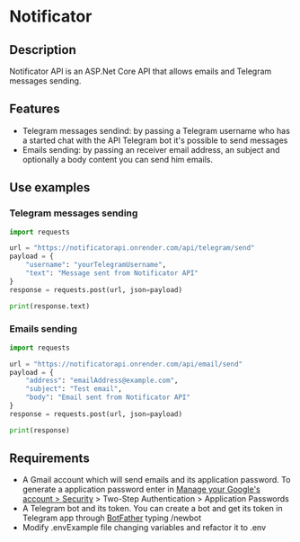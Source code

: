 # Notificator

## Description

Notificator API is an ASP.Net Core API that allows emails and Telegram messages sending.

## Features

* Telegram messages sendind: by passing a Telegram username who has a started chat with the API Telegram bot it's possible to send messages
* Emails sending: by passing an receiver email address, an subject and optionally a body content you can send him emails.

## Use examples

### Telegram messages sending

```python
import requests

url = "https://notificatorapi.onrender.com/api/telegram/send"
payload = {
    "username": "yourTelegramUsername",
    "text": "Message sent from Notificator API"
}
response = requests.post(url, json=payload)

print(response.text)
```

### Emails sending

```python
import requests

url = "https://notificatorapi.onrender.com/api/email/send"
payload = {
    "address": "emailAddress@example.com",
    "subject": "Test email",
    "body": "Email sent from Notificator API"
}
response = requests.post(url, json=payload)

print(response)
```

## Requirements

- A Gmail account which will send emails and its application password.
To generate a application password enter in [Manage your Google's account > Security](https://myaccount.google.com/security) >
Two-Step Authentication > Application Passwords
- A Telegram bot and its token. You can create a bot and get its token in Telegram app through [BotFather](https://t.me/botfather) typing /newbot
- Modify .envExample file changing variables and refactor it to .env
